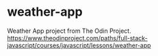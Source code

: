 # weather-app
Weather App project from The Odin Project.  https://www.theodinproject.com/paths/full-stack-javascript/courses/javascript/lessons/weather-app
